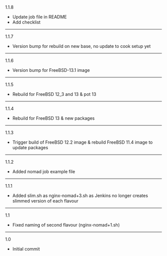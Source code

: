 1.1.8

* Update job file in README
* Add checklist

---

1.1.7

* Version bump for rebuild on new base, no update to cook setup yet

---

1.1.6

* Version bump for FreeBSD-13.1 image

---

1.1.5

* Rebuild for FreeBSD 12_3 and 13 & pot 13

---

1.1.4

* Rebuild for FreeBSD 13 & new packages

---

1.1.3

* Trigger build of FreeBSD 12.2 image & rebuild FreeBSD 11.4 image to update packages

---

1.1.2

* Added nomad job example file

---

1.1.1

* Added slim.sh as nginx-nomad+3.sh as Jenkins no longer creates slimmed version of each flavour

---

1.1

* Fixed naming of second flavour (nginx-nomad+1.sh)

---

1.0

* Initial commit
